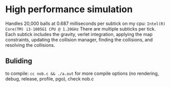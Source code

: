 # High performance simulation
Handles 20,000 balls at 0.687 milliseconds per subtick on my cpu: `Intel(R) Core(TM) i3-1005G1 CPU @ 1.20GHz`
There are multiple subticks per tick. Each subtick includes the gravity, verlet integration, applying the map constraints, updating the collision manager, finding the collisions, and resolving the collisions.

## Buliding
to compile: `cc nob.c && ./a.out`
for more compile options (no rendering, debug, release, profile, pgo), check nob.c
